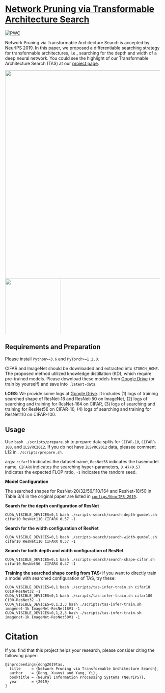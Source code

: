 # [Network Pruning via Transformable Architecture Search](https://arxiv.org/abs/1905.09717)

[![PWC](https://img.shields.io/endpoint.svg?url=https://paperswithcode.com/badge/network-pruning-via-transformable/network-pruning-on-cifar-100)](https://paperswithcode.com/sota/network-pruning-on-cifar-100?p=network-pruning-via-transformable)

Network Pruning via Transformable Architecture Search is accepted by NeurIPS 2019.
In this paper, we proposed a differentiable searching strategy for transformable architectures, i.e., searching for the depth and width of a deep neural network.
You could see the highlight of our Transformable Architecture Search (TAS) at our [project page](https://xuanyidong.com/assets/projects/NeurIPS-2019-TAS.html).

<p float="left">
<img src="https://d-x-y.github.com/resources/paper-icon/NIPS-2019-TAS.png" width="680px"/>
<img src="https://d-x-y.github.com/resources/videos/NeurIPS-2019-TAS/TAS-arch.gif?raw=true" width="180px"/>
</p>


## Requirements and Preparation

Please install `Python>=3.6` and `PyTorch>=1.2.0`.

CIFAR and ImageNet should be downloaded and extracted into `$TORCH_HOME`.
The proposed method utilized knowledge distillation (KD), which require pre-trained models. Please download these models from [Google Drive](https://drive.google.com/open?id=1ANmiYEGX-IQZTfH8w0aSpj-Wypg-0DR-) (or train by yourself) and save into `.latent-data`.

**LOGS**:
We provide some logs at [Google Drive](https://drive.google.com/open?id=1_qUY4DTtuW_l6ZonynQAC9ttqy35fxZ-). It includes (1) logs of training searched shape of ResNet-18 and ResNet-50 on ImageNet, (2) logs of searching and training for ResNet-164 on CIFAR, (3) logs of searching and training for ResNet56 on CIFAR-10, (4) logs of searching and training for ResNet110 on CIFAR-100.

## Usage

Use `bash ./scripts/prepare.sh` to prepare data splits for `CIFAR-10`, `CIFARR-100`, and `ILSVRC2012`.
If you do not have `ILSVRC2012` data, pleasee comment L12 in `./scripts/prepare.sh`.

args: `cifar10` indicates the dataset name, `ResNet56` indicates the basemodel name, `CIFARX` indicates the searching hyper-parameters, `0.47/0.57` indicates the expected FLOP ratio, `-1` indicates the random seed.

**Model Configuration**

The searched shapes for ResNet-20/32/56/110/164 and ResNet-18/50 in Table 3/4 in the original paper are listed in [`configs/NeurIPS-2019`](https://github.com/D-X-Y/AutoDL-Projects/tree/master/configs/NeurIPS-2019).

**Search for the depth configuration of ResNet**
```
CUDA_VISIBLE_DEVICES=0,1 bash ./scripts-search/search-depth-gumbel.sh cifar10 ResNet110 CIFARX 0.57 -1
```

**Search for the width configuration of ResNet**
```
CUDA_VISIBLE_DEVICES=0,1 bash ./scripts-search/search-width-gumbel.sh cifar10 ResNet110 CIFARX 0.57 -1
```

**Search for both depth and width configuration of ResNet**
```
CUDA_VISIBLE_DEVICES=0,1 bash ./scripts-search/search-shape-cifar.sh cifar10 ResNet56  CIFARX 0.47 -1
```

**Training the searched shape config from TAS:**
If you want to directly train a model with searched configuration of TAS, try these:
```
CUDA_VISIBLE_DEVICES=0,1 bash ./scripts/tas-infer-train.sh cifar10  C010-ResNet32 -1
CUDA_VISIBLE_DEVICES=0,1 bash ./scripts/tas-infer-train.sh cifar100 C100-ResNet32 -1
CUDA_VISIBLE_DEVICES=0,1,2,3 bash ./scripts/tas-infer-train.sh imagenet-1k ImageNet-ResNet18V1 -1
CUDA_VISIBLE_DEVICES=0,1,2,3 bash ./scripts/tas-infer-train.sh imagenet-1k ImageNet-ResNet50V1 -1
```


# Citation

If you find that this project helps your research, please consider citing the following paper:
```
@inproceedings{dong2019tas,
  title     = {Network Pruning via Transformable Architecture Search},
  author    = {Dong, Xuanyi and Yang, Yi},
  booktitle = {Neural Information Processing Systems (NeurIPS)},
  year      = {2019}
}
```
